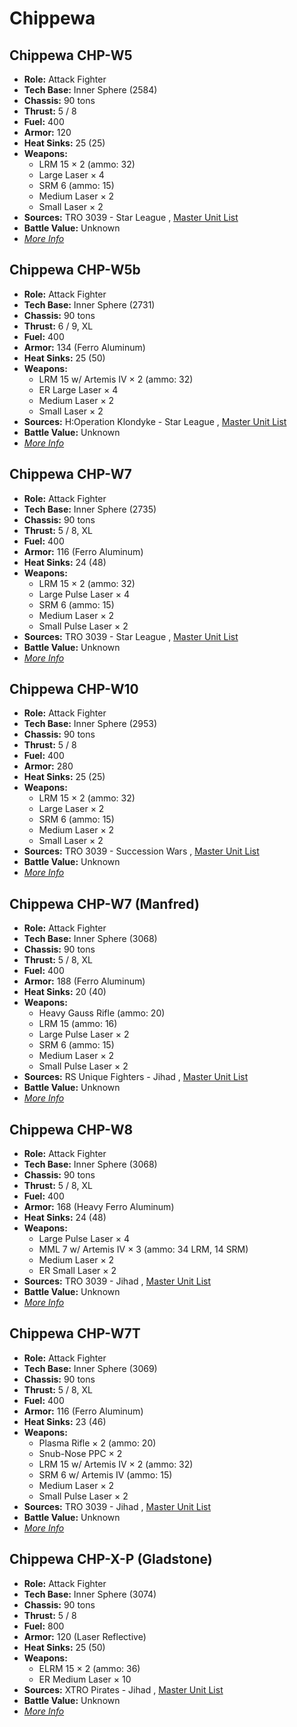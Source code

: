 # Chippewa 

## Chippewa CHP-W5 

- **Role:** Attack Fighter 
- **Tech Base:** Inner Sphere (2584) 
- **Chassis:** 90 tons 
- **Thrust:** 5 / 8 
- **Fuel:** 400 
- **Armor:** 120 
- **Heat Sinks:** 25 (25) 
- **Weapons:** 
  - LRM 15 × 2 (ammo: 32) 
  - Large Laser × 4 
  - SRM 6 (ammo: 15) 
  - Medium Laser × 2 
  - Small Laser × 2 
- **Sources:** TRO 3039 - Star League , [Master Unit List](http://masterunitlist.info/Unit/Details/584) 
- **Battle Value:** Unknown 
- [*More Info*](chippewa/chippewa_chp-w5.md) 

## Chippewa CHP-W5b 

- **Role:** Attack Fighter 
- **Tech Base:** Inner Sphere (2731) 
- **Chassis:** 90 tons 
- **Thrust:** 6 / 9, XL 
- **Fuel:** 400 
- **Armor:** 134 (Ferro Aluminum) 
- **Heat Sinks:** 25 (50) 
- **Weapons:** 
  - LRM 15 w/ Artemis IV × 2 (ammo: 32) 
  - ER Large Laser × 4 
  - Medium Laser × 2 
  - Small Laser × 2 
- **Sources:** H:Operation Klondyke - Star League , [Master Unit List](http://masterunitlist.info/Unit/Details/585) 
- **Battle Value:** Unknown 
- [*More Info*](chippewa/chippewa_chp-w5b.md) 

## Chippewa CHP-W7 

- **Role:** Attack Fighter 
- **Tech Base:** Inner Sphere (2735) 
- **Chassis:** 90 tons 
- **Thrust:** 5 / 8, XL 
- **Fuel:** 400 
- **Armor:** 116 (Ferro Aluminum) 
- **Heat Sinks:** 24 (48) 
- **Weapons:** 
  - LRM 15 × 2 (ammo: 32) 
  - Large Pulse Laser × 4 
  - SRM 6 (ammo: 15) 
  - Medium Laser × 2 
  - Small Pulse Laser × 2 
- **Sources:** TRO 3039 - Star League , [Master Unit List](http://masterunitlist.info/Unit/Details/586) 
- **Battle Value:** Unknown 
- [*More Info*](chippewa/chippewa_chp-w7.md) 

## Chippewa CHP-W10 

- **Role:** Attack Fighter 
- **Tech Base:** Inner Sphere (2953) 
- **Chassis:** 90 tons 
- **Thrust:** 5 / 8 
- **Fuel:** 400 
- **Armor:** 280 
- **Heat Sinks:** 25 (25) 
- **Weapons:** 
  - LRM 15 × 2 (ammo: 32) 
  - Large Laser × 2 
  - SRM 6 (ammo: 15) 
  - Medium Laser × 2 
  - Small Laser × 2 
- **Sources:** TRO 3039 - Succession Wars , [Master Unit List](http://masterunitlist.info/Unit/Details/583) 
- **Battle Value:** Unknown 
- [*More Info*](chippewa/chippewa_chp-w10.md) 

## Chippewa CHP-W7 (Manfred) 

- **Role:** Attack Fighter 
- **Tech Base:** Inner Sphere (3068) 
- **Chassis:** 90 tons 
- **Thrust:** 5 / 8, XL 
- **Fuel:** 400 
- **Armor:** 188 (Ferro Aluminum) 
- **Heat Sinks:** 20 (40) 
- **Weapons:** 
  - Heavy Gauss Rifle (ammo: 20) 
  - LRM 15 (ammo: 16) 
  - Large Pulse Laser × 2 
  - SRM 6 (ammo: 15) 
  - Medium Laser × 2 
  - Small Pulse Laser × 2 
- **Sources:** RS Unique Fighters - Jihad , [Master Unit List](http://masterunitlist.info/Unit/Details/3952) 
- **Battle Value:** Unknown 
- [*More Info*](chippewa/chippewa_chp-w7_manfred.md) 

## Chippewa CHP-W8 

- **Role:** Attack Fighter 
- **Tech Base:** Inner Sphere (3068) 
- **Chassis:** 90 tons 
- **Thrust:** 5 / 8, XL 
- **Fuel:** 400 
- **Armor:** 168 (Heavy Ferro Aluminum) 
- **Heat Sinks:** 24 (48) 
- **Weapons:** 
  - Large Pulse Laser × 4 
  - MML 7 w/ Artemis IV × 3 (ammo: 34 LRM, 14 SRM) 
  - Medium Laser × 2 
  - ER Small Laser × 2 
- **Sources:** TRO 3039 - Jihad , [Master Unit List](http://masterunitlist.info/Unit/Details/588) 
- **Battle Value:** Unknown 
- [*More Info*](chippewa/chippewa_chp-w8.md) 

## Chippewa CHP-W7T 

- **Role:** Attack Fighter 
- **Tech Base:** Inner Sphere (3069) 
- **Chassis:** 90 tons 
- **Thrust:** 5 / 8, XL 
- **Fuel:** 400 
- **Armor:** 116 (Ferro Aluminum) 
- **Heat Sinks:** 23 (46) 
- **Weapons:** 
  - Plasma Rifle × 2 (ammo: 20) 
  - Snub-Nose PPC × 2 
  - LRM 15 w/ Artemis IV × 2 (ammo: 32) 
  - SRM 6 w/ Artemis IV (ammo: 15) 
  - Medium Laser × 2 
  - Small Pulse Laser × 2 
- **Sources:** TRO 3039 - Jihad , [Master Unit List](http://masterunitlist.info/Unit/Details/587) 
- **Battle Value:** Unknown 
- [*More Info*](chippewa/chippewa_chp-w7t.md) 

## Chippewa CHP-X-P (Gladstone) 

- **Role:** Attack Fighter 
- **Tech Base:** Inner Sphere (3074) 
- **Chassis:** 90 tons 
- **Thrust:** 5 / 8 
- **Fuel:** 800 
- **Armor:** 120 (Laser Reflective) 
- **Heat Sinks:** 25 (50) 
- **Weapons:** 
  - ELRM 15 × 2 (ammo: 36) 
  - ER Medium Laser × 10 
- **Sources:** XTRO Pirates - Jihad , [Master Unit List](http://masterunitlist.info/Unit/Details/589) 
- **Battle Value:** Unknown 
- [*More Info*](chippewa/chippewa_chp-x-p_gladstone.md) 

